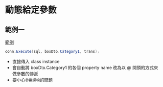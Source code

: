 # 動態給定參數

## 範例一

[範例](https://github.com/ragnakuei/CopyDetailSample/blob/master/CopyDetailSample/CopyProcessService.cs)

```csharp
conn.Execute(sql, boxDto.Category1, trans);
```

- 直接傳入 class instance
- 會自動將 boxDto.Category1 的各個 property name 改為以 @ 開頭的方式來做參數的傳遞
- 要小心`參數探嗅`的問題

